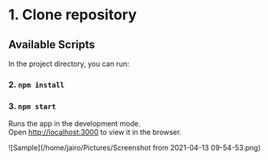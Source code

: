 # 1. Clone repository

## Available Scripts

In the project directory, you can run:

### 2. `npm install`
### 3. `npm start`

Runs the app in the development mode.\
Open [http://localhost:3000](http://localhost:3000) to view it in the browser.

![Sample](/home/jairo/Pictures/Screenshot from 2021-04-13 09-54-53.png)
